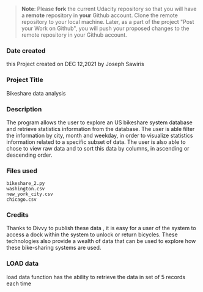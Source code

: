 >**Note**: Please **fork** the current Udacity repository so that you will have a **remote** repository in **your** Github account. Clone the remote repository to your local machine. Later, as a part of the project "Post your Work on Github", you will push your proposed changes to the remote repository in your Github account.

### Date created
 this Project created on DEC 12,2021 by Joseph Sawiris

### Project Title
Bikeshare data analysis

### Description
The program allows the user to explore an US bikeshare system database and retrieve statistics information from the database. The user is able filter the information by city, month and weekday, in order to visualize statistics information related to a specific subset of data. The user is also able to chose to view raw data and to sort this data by columns, in ascending or descending order.

### Files used
    bikeshare_2.py
    washington.csv
    new_york_city.csv
    chicago.csv

### Credits
Thanks to Divvy to publish these data , it is easy for a user of the system to access a dock within the system to unlock or return bicycles. These technologies also provide a wealth of data that can be used to explore how these bike-sharing systems are used.

### LOAD data
load data function has the ability to retrieve the data in set of 5 records each time 
